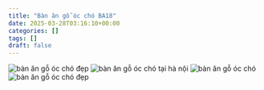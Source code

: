 ```yaml
---
title: "Bàn ăn gỗ óc chó BA18"
date: 2025-03-28T03:16:10+00:00
categories: []
tags: []
draft: false
---
```

![bàn ăn gỗ óc chó đẹp](/img/ban-an/ba18/ban-an-go-oc-cho-ba18-1.webp)
![bàn ăn gỗ óc chó tại hà nội](/img/ban-an/ba18/ban-an-go-oc-cho-ba18-2.webp)
![bàn ăn gỗ óc chó](/img/ban-an/ba18/ban-an-go-oc-cho-ba18-3.webp)
![bàn ăn gỗ óc chó đẹp](/img/ban-an/ba18/ban-an-go-oc-cho-ba18-4.webp)